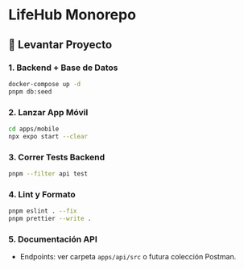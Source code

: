 # LifeHub Monorepo

## 🚀 Levantar Proyecto

### 1. Backend + Base de Datos

```bash
docker-compose up -d
pnpm db:seed
```

### 2. Lanzar App Móvil

```bash
cd apps/mobile
npx expo start --clear
```

### 3. Correr Tests Backend

```bash
pnpm --filter api test
```

### 4. Lint y Formato

```bash
pnpm eslint . --fix
pnpm prettier --write .
```

### 5. Documentación API

- Endpoints: ver carpeta `apps/api/src` o futura colección Postman.
